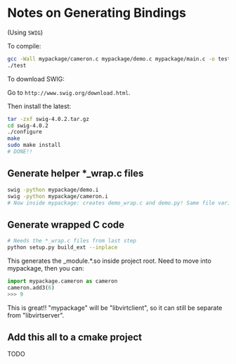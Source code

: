 # Notes on Generating Bindings

(Using `SWIG`)

To compile:

```bash
gcc -Wall mypackage/cameron.c mypackage/demo.c mypackage/main.c -o test
./test
```

To download SWIG:

Go to `http://www.swig.org/download.html`.

Then install the latest:

```bash
tar -zxf swig-4.0.2.tar.gz
cd swig-4.0.2
./configure
make
sudo make install
# DONE!!
```

## Generate helper *_wrap.c files

```bash
swig -python mypackage/demo.i
swig -python mypackage/cameron.i
# Now inside mypackage: creates demo_wrap.c and demo.py! Same file variants for "cameron.c" too.
```

## Generate wrapped C code

```bash
# Needs the *_wrap.c files from last step
python setup.py build_ext --inplace
```

This generates the _module.*.so inside project root. Need to move into mypackage, then you can:

```python
import mypackage.cameron as cameron
cameron.add3(6)
>>> 9
```

This is great!! "mypackage" will be "libvirtclient", so it can still be separate from "libvirtserver".

## Add this all to a cmake project

TODO
